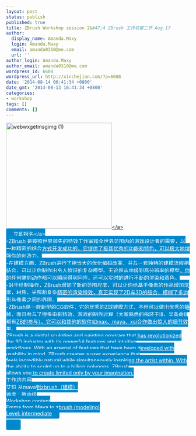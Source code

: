 ```yaml
---
layout: post
status: publish
published: true
title: ZBrush Workshop session 2&#47;4 ZBrush 工作坊第二节 Aug.17
author:
  display_name: Amanda.Maxy
  login: Amanda.Maxy
  email: amanda0310@me.com
  url: ''
author_login: Amanda.Maxy
author_email: amanda0310@me.com
wordpress_id: 6608
wordpress_url: http://xinchejian.com/?p=6608
date: '2014-08-14 00:41:34 +0800'
date_gmt: '2014-08-13 16:41:34 +0800'
categories:
- workshop
tags: []
comments: []
---
```

<p><a href="http:&#47;&#47;xinchejian.com&#47;wp-content&#47;uploads&#47;2014&#47;08&#47;webwxgetmsgimg-1.jpg"><img src="http:&#47;&#47;xinchejian.com&#47;wp-content&#47;uploads&#47;2014&#47;08&#47;webwxgetmsgimg-1-290x290.jpg" alt="webwxgetmsgimg (1)" width="290" height="290" class="aligncenter size-thumbnail wp-image-6609" &#47;><&#47;a><br />
<a style="background-color:#0088CC;color:white;border-radius:4px;cursor:pointer;font-size:14px;padding:6px 20px;" href="http:&#47;&#47;www.huodongxing.com&#47;go&#47;zb2" target="_blank" title="立即报名">立即报名<&#47;a><br />
-ZBrush 是按照世界领先的特效工作室和全世界范围内的游戏设计者的需要，以一种精密的结合方式开发成功的，它提供了极其优秀的功能和特色，可以极大地增强你的创造力。<br />
-在建模方面，ZBrush进行了相当大的优化编码改革，并与一套独特的建模流程相结合，可以让你制作出令人惊讶的复杂模型。无论是从中级到高分辨率的模型，你的任何雕刻动作都可以瞬间得到回应。还可以实时的进行不断的渲染和着色。<br />
-对于绘制操作，ZBrush增加了新的范围尺度，可以让你给基于像素的作品增加深度，材质，光照和复杂精密的渲染特效，真正实现了2D与3D的结合，模糊了多边形与像素之间的界限。<br />
-ZBrush是一款新型的CG软件，它的优秀的Z球建模方式，不但可以做出优秀的静帧，而且参与了很多电影特效、游戏的制作过程（大家熟悉的指环王III，半条命II都有ZB的参与）。它可以和其他的软件如max、maya、xsi合作做出惊人的细节效果。<br />
ZBrush is a digital sculpting and painting program that has revolutionized the 3D industry with its powerful features and intuitive<br />
 workflows.  With an arsenal of features that have been developed with usability in mind, ZBrush creates a user experience that<br />
 feels incredibly natural while simultaneously inspiring the artist within. With the ability to sculpt up to a billion polygons, ZBrush<br />
allows you to create limited only by your imagination.<br />
工作坊内容<br />
艾玛 从maya到zbrush（建模）<br />
难度：微中级<br />
Workshop content<br />
Emma from Maya to zbrush (modeling)<br />
Level: intermediate</p>

